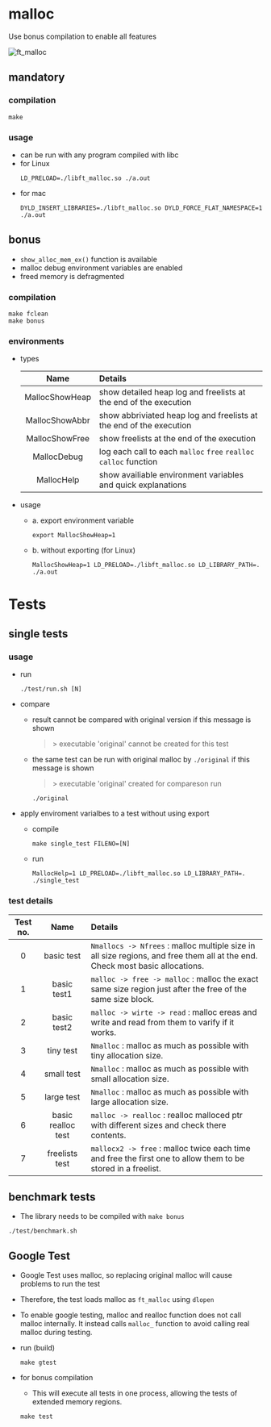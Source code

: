 # malloc

Use bonus compilation to enable all features

![ft_malloc](https://github.com/mfunyu/malloc/assets/60470877/40ea80fb-2e8a-4f91-a58b-7f26cf748f11)

## mandatory

### compilation

```
make
```
### usage
- can be run with any program compiled with libc
- for Linux
  ```
  LD_PRELOAD=./libft_malloc.so ./a.out
  ```
- for mac
  ```
  DYLD_INSERT_LIBRARIES=./libft_malloc.so DYLD_FORCE_FLAT_NAMESPACE=1 ./a.out
  ```

## bonus

 - `show_alloc_mem_ex()` function is available
 - malloc debug environment variables are enabled
 - freed memory is defragmented

### compilation
  ```
  make fclean
  make bonus
  ```

### environments

- types

  Name | Details
  :--:|:--
  MallocShowHeap | show detailed heap log and freelists at the end of the execution
  MallocShowAbbr | show abbriviated heap log and freelists at the end of the execution
  MallocShowFree | show freelists at the end of the execution
  MallocDebug | log each call to each `malloc` `free` `realloc` `calloc` function
  MallocHelp | show availiable environment variables and quick explanations

- usage
  - a. export environment variable
    ```
	export MallocShowHeap=1
	```
  - b. without exporting (for Linux)
    ```
	MallocShowHeap=1 LD_PRELOAD=./libft_malloc.so LD_LIBRARY_PATH=. ./a.out
	```

# Tests

## single tests

### usage

- run
  ```
  ./test/run.sh [N]
  ```
- compare
  - result cannot be compared with original version if this message is shown
    >\> executable 'original' cannot be created for this test

  - the same test can be run with original malloc by `./original` if this message is shown
    >\> executable 'original' created for compareson
    run
    ```
    ./original
    ```

- apply enviroment varialbes to a test without using export
  - compile
    ```
    make single_test FILENO=[N]
    ```
  - run
    ```
    MallocHelp=1 LD_PRELOAD=./libft_malloc.so LD_LIBRARY_PATH=. ./single_test
    ```

### test details

Test no. | Name | Details
:--:|:--:|:--
0 | basic test | `Nmallocs -> Nfrees` : malloc multiple size in all size regions, and free them all at the end. Check most basic allocations.
1 | basic test1 | `malloc -> free -> malloc` : malloc the exact same size region just after the free of the same size block.
2 | basic test2 | `malloc -> wirte -> read` : malloc ereas and write and read from them to varify if it works.
3 | tiny test | `Nmalloc` : malloc as much as possible with tiny allocation size.
4 | small test | `Nmalloc` : malloc as much as possible with small allocation size.
5 | large test | `Nmalloc` : malloc as much as possible with large allocation size.
6 | basic realloc test | `malloc -> realloc` : realloc malloced ptr with different sizes and check there contents.
7 | freelists test | `mallocx2 -> free` : malloc twice each time and free the first one to allow them to be stored in a freelist.

## benchmark tests

- The library needs to be compiled with `make bonus`

```
./test/benchmark.sh
```

## Google Test

- Google Test uses malloc, so replacing original malloc will cause problems to run the test

- Therefore, the test loads malloc as `ft_malloc` using `dlopen`

- To enable google testing, malloc and realloc function does not call malloc internally. It instead calls `malloc_` function to avoid calling real malloc during testing.

- run (build)
  ```
  make gtest
  ```

- for bonus compilation
  - This will execute all tests in one process, allowing the tests of extended memory regions.
  ```
  make test
  ```
